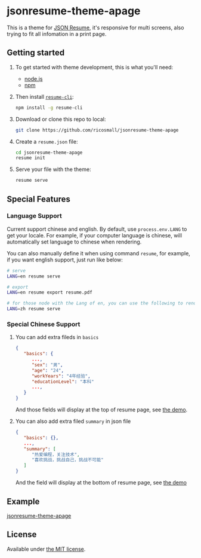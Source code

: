 # jsonresume-theme-apage

This is a theme for [JSON Resume](http://jsonresume.org/), it's responsive for multi screens, also trying to fit all infomation in a print page.

## Getting started

1. To get started with theme development, this is what you'll need:

   - [node.js](http://howtonode.org/how-to-install-nodejs)
   - [npm](http://howtonode.org/introduction-to-npm)

2. Then install [`resume-cli`](https://github.com/jsonresume/resume-cli):

   ```sh
   npm install -g resume-cli
   ```

3. Download or clone this repo to local:

   ```sh
   git clone https://github.com/ricosmall/jsonresume-theme-apage
   ```

4. Create a `resume.json` file:

   ```sh
   cd jsonresume-theme-apage
   resume init
   ```

5. Serve your file with the theme:

   ```sh
   resume serve
   ```

## Special Features

### Language Support

Current support chinese and english. By default, use `process.env.LANG` to get your locale. For example, if your computer language is chinese, will automatically set language to chinese when rendering.

You can also manually define it when using command `resume`, for example, if you want english support, just run like below:

```sh
# serve
LANG=en resume serve

# export
LANG=en resume export resume.pdf

# for those node with the Lang of en, you can use the following to render chinese resume
LANG=zh resume serve
```

### Special Chinese Support

1. You can add extra fileds in `basics`

   ```json
   {
      "basics": {
         ...,
         "sex": "男",
         "age": "24",
         "workYears": "4年经验",
         "educationLevel": "本科"
         ...,
      }
   }
   ```

   And those fields will display at the top of resume page, see [the demo](https://ricosmall.github.io/jsonresume-theme-apage/chinese.html).

2. You can also add extra filed `summary` in json file

   ```json
   {
      "basics": {},
      ...,
      "summary": [
         "热爱编程，关注技术",
         "喜欢挑战，挑战自己，挑战不可能"
      ]
   }
   ```

   And the field will display at the bottom of resume page, see [the demo](https://ricosmall.github.io/jsonresume-theme-apage/chinese.html)

## Example

[jsonresume-theme-apage](https://ricosmall.github.io/jsonresume-theme-apage/)

## License

Available under [the MIT license](http://mths.be/mit).

